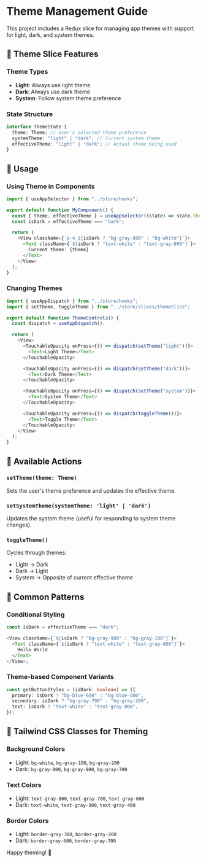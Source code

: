 # Theme Management Guide

This project includes a Redux slice for managing app themes with support for light, dark, and system themes.

## 🎨 Theme Slice Features

### Theme Types

- **Light**: Always use light theme
- **Dark**: Always use dark theme
- **System**: Follow system theme preference

### State Structure

```typescript
interface ThemeState {
  theme: Theme; // User's selected theme preference
  systemTheme: "light" | "dark"; // Current system theme
  effectiveTheme: "light" | "dark"; // Actual theme being used
}
```

## 🚀 Usage

### Using Theme in Components

```typescript
import { useAppSelector } from "../store/hooks";

export default function MyComponent() {
  const { theme, effectiveTheme } = useAppSelector((state) => state.theme);
  const isDark = effectiveTheme === "dark";

  return (
    <View className={`p-4 ${isDark ? "bg-gray-800" : "bg-white"}`}>
      <Text className={`${isDark ? "text-white" : "text-gray-800"}`}>
        Current theme: {theme}
      </Text>
    </View>
  );
}
```

### Changing Themes

```typescript
import { useAppDispatch } from "../store/hooks";
import { setTheme, toggleTheme } from "../store/slices/themeSlice";

export default function ThemeControls() {
  const dispatch = useAppDispatch();

  return (
    <View>
      <TouchableOpacity onPress={() => dispatch(setTheme("light"))}>
        <Text>Light Theme</Text>
      </TouchableOpacity>

      <TouchableOpacity onPress={() => dispatch(setTheme("dark"))}>
        <Text>Dark Theme</Text>
      </TouchableOpacity>

      <TouchableOpacity onPress={() => dispatch(setTheme("system"))}>
        <Text>System Theme</Text>
      </TouchableOpacity>

      <TouchableOpacity onPress={() => dispatch(toggleTheme())}>
        <Text>Toggle Theme</Text>
      </TouchableOpacity>
    </View>
  );
}
```

## 🎯 Available Actions

### `setTheme(theme: Theme)`

Sets the user's theme preference and updates the effective theme.

### `setSystemTheme(systemTheme: 'light' | 'dark')`

Updates the system theme (useful for responding to system theme changes).

### `toggleTheme()`

Cycles through themes:

- Light → Dark
- Dark → Light
- System → Opposite of current effective theme

## 🔧 Common Patterns

### Conditional Styling

```typescript
const isDark = effectiveTheme === "dark";

<View className={`${isDark ? "bg-gray-900" : "bg-gray-100"}`}>
  <Text className={`${isDark ? "text-white" : "text-gray-800"}`}>
    Hello World
  </Text>
</View>;
```

### Theme-based Component Variants

```typescript
const getButtonStyles = (isDark: boolean) => ({
  primary: isDark ? "bg-blue-600" : "bg-blue-500",
  secondary: isDark ? "bg-gray-700" : "bg-gray-200",
  text: isDark ? "text-white" : "text-gray-800",
});
```

## 🎨 Tailwind CSS Classes for Theming

### Background Colors

- Light: `bg-white`, `bg-gray-100`, `bg-gray-200`
- Dark: `bg-gray-800`, `bg-gray-900`, `bg-gray-700`

### Text Colors

- Light: `text-gray-800`, `text-gray-700`, `text-gray-600`
- Dark: `text-white`, `text-gray-300`, `text-gray-400`

### Border Colors

- Light: `border-gray-300`, `border-gray-200`
- Dark: `border-gray-600`, `border-gray-700`

Happy theming! 🎉
